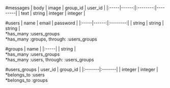 #messages
| body | image | group_id | user_id |
|:-----|------:|:--------:|---------|
| text | string | integer | integer |

#users
| name | email | password |
|:-----|------:|:--------:|
| string | string | string |  
*has_many :users_groups  
*has_many :groups, through: :users_groups

#groups
| name |
|:-----|
| string |  
*has_many :users_groups  
*has_many :users, through: :users_groups

#users_groups
| user_id | group_id |
|:-------|:-------|
| integer | integer |  
*belongs_to :users  
*belongs_to :groups
